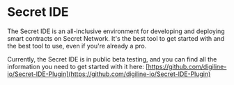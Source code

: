 # Secret IDE

The Secret IDE is an all-inclusive environment for developing and deploying smart contracts on Secret Network. It's the best tool to get started with and the best tool to use, even if you're already a pro.

Currently, the Secret IDE is in public beta testing, and you can find all the information you need to get started with it here: [https://github.com/digiline-io/Secret-IDE-Plugin](https://github.com/digiline-io/Secret-IDE-Plugin)

